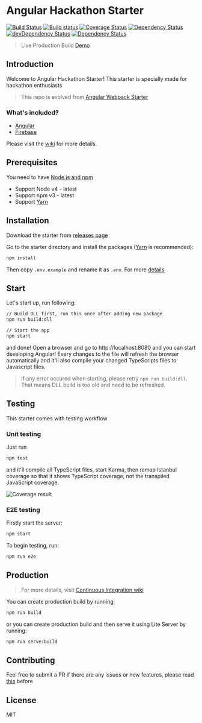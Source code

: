 # Angular Hackathon Starter

[![Build Status](https://travis-ci.org/antonybudianto/angular-hackathon-starter.svg?branch=master)](https://travis-ci.org/antonybudianto/angular-hackathon-starter)
[![Build status](https://ci.appveyor.com/api/projects/status/d5b3a9nnxnv5bxa5/branch/master?svg=true)](https://ci.appveyor.com/project/antonybudianto/angular-hackathon-starter/branch/master)
[![Coverage Status](https://coveralls.io/repos/github/antonybudianto/angular-hackathon-starter/badge.svg?branch=master)](https://coveralls.io/github/antonybudianto/angular-hackathon-starter?branch=master)
[![Dependency Status](https://david-dm.org/antonybudianto/angular-hackathon-starter.svg)](https://david-dm.org/antonybudianto/angular-hackathon-starter)
[![devDependency Status](https://david-dm.org/antonybudianto/angular-hackathon-starter/dev-status.svg)](https://david-dm.org/antonybudianto/angular-hackathon-starter#info=devDependencies)
[![Dependency Status](https://dependencyci.com/github/antonybudianto/angular-hackathon-starter/badge)](https://dependencyci.com/github/antonybudianto/angular-hackathon-starter)

> Live Production Build [Demo](http://angular-hackathon-starter.surge.sh/)

## Introduction
Welcome to Angular Hackathon Starter!
This starter is specially made for hackathon enthusiasts

> This repo is evolved from [Angular Webpack Starter](https://github.com/antonybudianto/angular-webpack-starter)


### What's included?
* [Angular](https://angular.io)
* [Firebase](https://firebase.google.com)

Please visit the [wiki](https://github.com/antonybudianto/angular-hackathon-starter/wiki) for more details.

## Prerequisites
You need to have [Node.js and npm](https://nodejs.org/en/)
- Support Node v4 - latest
- Support npm v3 - latest
- Support [Yarn](https://yarnpkg.com/)

## Installation
Download the starter from [releases page](https://github.com/antonybudianto/angular-hackathon-starter/releases)

Go to the starter directory and install the packages ([Yarn](https://github.com/yarnpkg/yarn) is recommended):
```bash
npm install
```

Then copy `.env.example` and rename it as `.env`. For more [details](https://github.com/antonybudianto/angular-hackathon-starter/wiki/Environment-Variables)

## Start
Let's start up, run following:
```bash
// Build DLL first, run this once after adding new package
npm run build:dll

// Start the app
npm start
```

and done! Open a browser and go to http://localhost:8080 and you can start developing Angular!
Every changes to the file will refresh the browser automatically
and it'll also compile your changed TypeScripts files to Javascript files.

> If any error occured when starting, please retry `npm run build:dll`.
That means DLL build is too old and need to be refreshed.

## Testing
This starter comes with testing workflow

### Unit testing
Just run
```bash
npm test
```
and it'll compile all TypeScript files, start Karma, then remap Istanbul coverage so that it shows TypeScript coverage, not the transpiled JavaScript coverage.

![Coverage result](http://s33.postimg.org/w7m9ckdkf/Screen_Shot_2016_06_04_at_8_15_53_AM.png)

### E2E testing
Firstly start the server:
```bash
npm start
```
To begin testing, run:
```bash
npm run e2e
```

## Production
> For more details, visit [Continuous Integration  wiki](https://github.com/antonybudianto/angular-hackathon-starter/wiki/Continuous-Integration)

You can create production build by running:
```bash
npm run build
```
or you can create production build and then serve it using Lite Server by running:
```bash
npm run serve:build
```

## Contributing
Feel free to submit a PR if there are any issues or new features, please read [this](https://github.com/antonybudianto/angular-hackathon-starter/wiki/Contributing) before

## License
MIT
